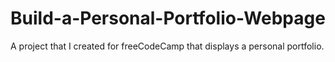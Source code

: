 # Build-a-Personal-Portfolio-Webpage
A project that I created for freeCodeCamp that displays a personal portfolio.
